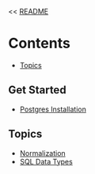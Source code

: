 << [README](./README.md)

# Contents
- [Topics](#topics)

## Get Started
- [Postgres Installation](./PostGresInstallation.md)

## Topics
- [Normalization](./Normalization.md)
- [SQL Data Types](./SQLDataTypes.md)